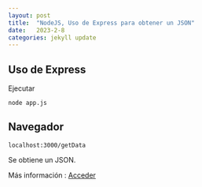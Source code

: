 ```yaml
---
layout: post
title:  "NodeJS, Uso de Express para obtener un JSON"
date:   2023-2-8
categories: jekyll update
---
```



## Uso de Express

Ejecutar
~~~~
node app.js
~~~~

## Navegador

~~~~
localhost:3000/getData
~~~~


Se obtiene un JSON.

Más información :  <a href="https://github.com/TripleYei/nodejs_json">Acceder</a>
